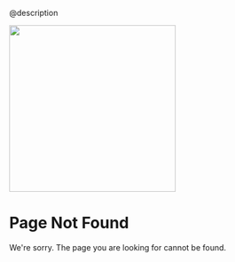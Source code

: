 @description

<div class="nf-container l-flex-wrap flex-center">
    <img src="assets/images/support/qnarre-404.svg" width="300" height="300"/>
    <div class="nf-response l-flex-wrap">
        <h1 class="no-anchor no-toc">Page Not Found</h1>
        <p>We're sorry. The page you are looking for cannot be found.</p>
    </div>
</div>
<qnr-not-found></qnr-not-found>
